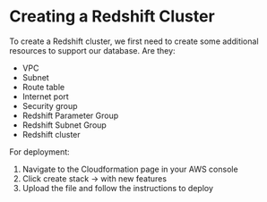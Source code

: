 # Creating a Redshift Cluster

To create a Redshift cluster, we first need to create some additional resources to support our database. Are they:
* VPC
* Subnet
* Route table
* Internet port
* Security group
* Redshift Parameter Group
* Redshift Subnet Group
* Redshift cluster


For deployment:
1. Navigate to the Cloudformation page in your AWS console
2. Click create stack -> with new features
3. Upload the file and follow the instructions to deploy